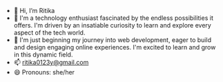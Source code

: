 - 👋 Hi, I’m Ritika
- 👀 I'm a technology enthusiast fascinated by the endless possibilities it offers. I'm driven by an insatiable curiosity to learn and explore every aspect of the tech world.
- 🌱 I'm just beginning my journey into web development, eager to build and design engaging online experiences. I'm excited to learn and grow in this dynamic field.
- 📫 ritika0123y@gmail.com
- 😄 Pronouns: she/her


<!---
ritzzy01/ritzzy01 is a ✨ special ✨ repository because its `README.md` (this file) appears on your GitHub profile.
You can click the Preview link to take a look at your changes.
--->
